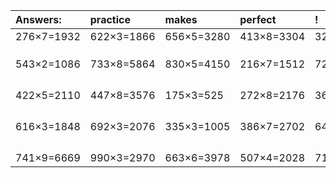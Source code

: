 | Answers: | practice | makes | perfect | ! |
| :--- | :--- | :--- | :--- | :--- |
| 276×7=1932 | 622×3=1866 | 656×5=3280 | 413×8=3304 | 324×8=2592 | 
|   |   |   |   |   | 
|   |   |   |   |   | 
|   |   |   |   |   | 
| 543×2=1086 | 733×8=5864 | 830×5=4150 | 216×7=1512 | 724×9=6516 | 
|   |   |   |   |   | 
|   |   |   |   |   | 
|   |   |   |   |   | 
|   |   |   |   |   | 
| 422×5=2110 | 447×8=3576 | 175×3=525 | 272×8=2176 | 363×4=1452 | 
|   |   |   |   |   | 
|   |   |   |   |   | 
|   |   |   |   |   | 
|   |   |   |   |   | 
| 616×3=1848 | 692×3=2076 | 335×3=1005 | 386×7=2702 | 643×3=1929 | 
|   |   |   |   |   | 
|   |   |   |   |   | 
|   |   |   |   |   | 
|   |   |   |   |   | 
| 741×9=6669 | 990×3=2970 | 663×6=3978 | 507×4=2028 | 714×7=4998 | 
